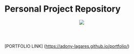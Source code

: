 # Personal Project Repository

<p align="center"><img src="http://img.shields.io/static/v1?label=PROJECT%20STATUS&message=IN PROGRESS&color=GREEN&style=for-the-badge"/></p>
<br>
<br>

[PORTFOLIO LINK] (https://adony-lagares.github.io/portfolio/)

